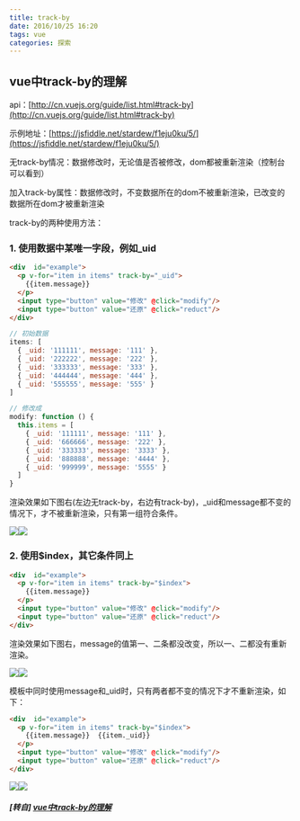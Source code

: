 ```yaml
---
title: track-by
date: 2016/10/25 16:20
tags: vue
categories: 探索
---
```


## vue中track-by的理解

api：[http://cn.vuejs.org/guide/list.html#track-by](http://cn.vuejs.org/guide/list.html#track-by)

示例地址：[https://jsfiddle.net/stardew/f1eju0ku/5/](https://jsfiddle.net/stardew/f1eju0ku/5/)

无track-by情况：数据修改时，无论值是否被修改，dom都被重新渲染（控制台可以看到）
 <!-- more -->
加入track-by属性：数据修改时，不变数据所在的dom不被重新渲染，已改变的数据所在dom才被重新渲染

track-by的两种使用方法：

### 1\. 使用数据中某唯一字段，例如_uid

```html
<div  id="example">
  <p v-for="item in items" track-by="_uid">
    {{item.message}}
  </p>
  <input type="button" value="修改" @click="modify"/>
  <input type="button" value="还原" @click="reduct"/>
</div>
```

```javascript
// 初始数据
items: [
  { _uid: '111111', message: '111' },
  { _uid: '222222', message: '222' },
  { _uid: '333333', message: '333' },
  { _uid: '444444', message: '444' },
  { _uid: '555555', message: '555' }
]
```

```javascript
// 修改成
modify: function () {
  this.items = [
    { _uid: '111111', message: '111' },
    { _uid: '666666', message: '222' },
    { _uid: '333333', message: '3333' },
    { _uid: '888888', message: '4444' },
    { _uid: '999999', message: '5555' }
  ]
}
```

渲染效果如下图右(左边无track-by，右边有track-by)，_uid和message都不变的情况下，才不被重新渲染，只有第一组符合条件。

![](http://plq1zlo1f.bkt.clouddn.com/docs-note/blogs/track_by1.png)![](http://plq1zlo1f.bkt.clouddn.com/docs-note/blogs/track_by2.png)

### 2\. 使用$index，其它条件同上

```html
<div  id="example">
  <p v-for="item in items" track-by="$index">
    {{item.message}}
  </p>
  <input type="button" value="修改" @click="modify"/>
  <input type="button" value="还原" @click="reduct"/>
</div>
```

渲染效果如下图右，message的值第一、二条都没改变，所以一、二都没有重新渲染。

![](http://plq1zlo1f.bkt.clouddn.com/docs-note/blogs/track_by3.png)![](http://plq1zlo1f.bkt.clouddn.com/docs-note/blogs/track_by4.png)

模板中同时使用message和_uid时，只有两者都不变的情况下才不重新渲染，如下：

```html
<div  id="example">
  <p v-for="item in items" track-by="$index">
    {{item.message}}  {{item._uid}}
  </p>
  <input type="button" value="修改" @click="modify"/>
  <input type="button" value="还原" @click="reduct"/>
</div>
```

![](http://plq1zlo1f.bkt.clouddn.com/docs-note/blogs/track_by5.png)![](http://plq1zlo1f.bkt.clouddn.com/docs-note/blogs/track_by6.png)

##### [转自] [vue中track-by的理解](https://my.oschina.net/luweiweiwei/blog/775534)